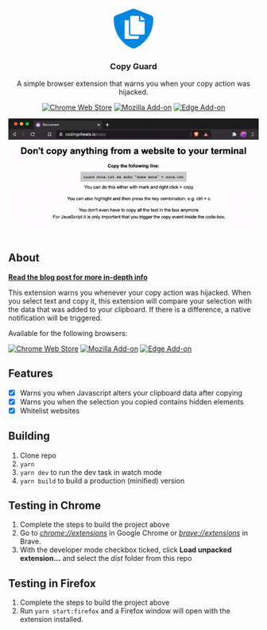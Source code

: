<p align="center">
  <a href="https://github.com/roedesh/copyguard">
    <img src="dist/icon128.png" alt="Logo" width="80" height="80">
  </a>


  <h3 align="center">Copy Guard</h3>

  <p align="center">
    A simple browser extension that warns you when your copy action was hijacked.
  </p>
  
  <p align="center">
    <a href="https://chrome.google.com/webstore/detail/copy-guard/kobgknfkonpcnijbmjpepfonpnkeefij"><img alt="Chrome Web Store" src="https://img.shields.io/chrome-web-store/v/kobgknfkonpcnijbmjpepfonpnkeefij"></a>
    <a href="https://addons.mozilla.org/en-US/firefox/addon/copy-guard/"><img alt="Mozilla Add-on" src="https://img.shields.io/amo/v/copy-guard"></a>
    <a href="https://microsoftedge.microsoft.com/addons/detail/copy-guard/nkdddmepblpmknbobcpebakjehldaebj"><img alt="Edge Add-on" src="https://img.shields.io/badge/edge%20add--on-v1.2.0-blue"></a>
  </p>

  <p align="center">
    <img src="copyguard-gif.gif" alt="Copy Guard demo" />
  </p>
</p>

## About

**[Read the blog post for more in-depth info](https://ruud.je/blog/always-double-check-what-you-copy-from-websites/)**

This extension warns you whenever your copy action was hijacked. When you select text and copy it, this extension will compare your selection with the data that was added to your clipboard. If there is a difference, a native notification will be triggered.

Available for the following browsers:

<a href="https://chrome.google.com/webstore/detail/copy-guard/kobgknfkonpcnijbmjpepfonpnkeefij"><img alt="Chrome Web Store" src="https://img.shields.io/chrome-web-store/v/kobgknfkonpcnijbmjpepfonpnkeefij"></a>
<a href="https://addons.mozilla.org/en-US/firefox/addon/copy-guard/"><img alt="Mozilla Add-on" src="https://img.shields.io/amo/v/copy-guard"></a>
<a href="https://microsoftedge.microsoft.com/addons/detail/copy-guard/nkdddmepblpmknbobcpebakjehldaebj"><img alt="Edge Add-on" src="https://img.shields.io/badge/edge%20add--on-v1.1.0-blue"></a>


## Features

- [x] Warns you when Javascript alters your clipboard data after copying
- [x] Warns you when the selection you copied contains hidden elements
- [x] Whitelist websites

## Building

1.  Clone repo
2.  `yarn`
3.  `yarn dev` to run the dev task in watch mode
4.  `yarn build` to build a production (minified) version

## Testing in Chrome

1.  Complete the steps to build the project above
2.  Go to [_chrome://extensions_](chrome://extensions) in Google Chrome or [_brave://extensions_](brave://extensions) in Brave.
3.  With the developer mode checkbox ticked, click **Load unpacked extension...** and select the _dist_ folder from this repo

## Testing in Firefox

1.  Complete the steps to build the project above
2.  Run `yarn start:firefox` and a Firefox window will open with the extension installed.
